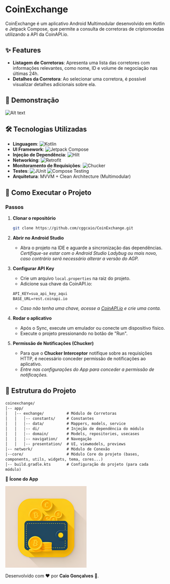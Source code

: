 # CoinExchange

CoinExchange é um aplicativo Android Multimodular desenvolvido em Kotlin e Jetpack Compose, que permite a consulta de corretoras de
criptomoedas utilizando a API da CoinAPI.io.

## ✨ **Features**

- **Listagem de Corretoras**: Apresenta uma lista das corretores com informações relevantes, como nome, ID e volume de
  negociação nas últimas 24h.
- **Detalhes da Corretora**: Ao selecionar uma corretora, é possível visualizar detalhes adicionais sobre ela.

## 🎥 **Demonstração**

![Alt text](assets/presentation_app.gif)

## 🛠 Tecnologias Utilizadas

- **Linguagem**: ![Kotlin](https://img.shields.io/badge/Kotlin-0095D5?style=for-the-badge&logo=kotlin&logoColor=white)
- **UI Framework**: ![Jetpack Compose](https://img.shields.io/badge/Jetpack%20Compose-4285F4?style=for-the-badge&logo=android&logoColor=white)
- **Injeção de Dependência**: ![Hilt](https://img.shields.io/badge/Hilt-4285F4?style=for-the-badge&logo=android&logoColor=white)
- **Networking**: ![Retrofit](https://img.shields.io/badge/Retrofit-3E4348?style=for-the-badge&logo=square&logoColor=white)
- **Monitoramento de Requisições**: ![Chucker](https://img.shields.io/badge/Chucker-3E4348?style=for-the-badge&logo=android&logoColor=white)
- **Testes**: ![JUnit](https://img.shields.io/badge/JUnit-25A162?style=for-the-badge&logo=junit5&logoColor=white) ![Compose Testing](https://img.shields.io/badge/Compose%20Testing-4285F4?style=for-the-badge&logo=android&logoColor=white)
- **Arquitetura**: MVVM + Clean Architecture (Multimodular)

## 🚀 **Como Executar o Projeto**

### Passos

1. **Clonar o repositório**
    ```bash
    git clone https://github.com/cggcaio/CoinExchange.git
    ```

2. **Abrir no Android Studio**
   - Abra o projeto na IDE e aguarde a sincronização das dependências.
   _Certifique-se estar com o Android Studio Ladybug ou mais novo, caso contrário será necessário alterar a versão do AGP._

3. **Configurar API Key**
   - Crie um arquivo `local.properties` na raiz do projeto.
   - Adicione sua chave da CoinAPI.io:
    ```properties
    API_KEY=sua_api_key_aqui
    BASE_URL=rest.coinapi.io
    ```
   - _Caso não tenha uma chave, acesse a [CoinAPI.io](https://docs.coinapi.io/?shell#list-all-exchanges-get) e crie uma conta._


4. **Rodar o aplicativo**
   - Após o Sync, execute um emulador ou conecte um dispositivo físico.
   - Execute o projeto pressionando no botão de "Run".
  
5. **Permissão de Notificações (Chucker)**
   - Para que o **Chucker Interceptor** notifique sobre as requisições HTTP, é necessário conceder permissão de notificações ao aplicativo.
   - _Entre nas configurações do App para conceder a permissão de notificações._


## 📌 **Estrutura do Projeto**

```
coinexchange/
│-- app/
│   │-- exchange/          # Módulo de Corretoras 
│   │   │-- constants/     # Constantes
│   │   │-- data/          # Mappers, models, service
│   │   │-- di/            # Injeção de dependência do módulo
│   │   │-- domain/        # Models, repositories, usecases
│   │   │-- navigation/    # Navegação
│   │   │-- presentation/  # UI, viewmodels, previews
│-- network/               # Módulo de Conexão
|--core/                   # Módulo Core do projeto (bases, components, utils, widgets, tema, cores...)
│-- build.gradle.kts       # Configuração do projeto (para cada módulo)
```

🎨 **Ícone do App**

![Alt text](assets/ic_256.png)

Desenvolvido com ❤️ por **Caio Gonçalves** 🤠.
